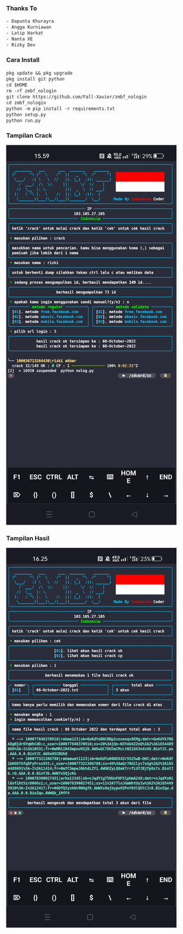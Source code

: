 ### Thanks To
```
- Dapunta Khurayra
- Angga Kurniawan
- Latip Harkat
- Nanta XE
- Rizky Dev
```

### Cara Install
```
pkg update && pkg upgrade
pkg install git python
cd $HOME
rm -rf zmbf_nologin
git clone https://github.com/Fall-Xavier/zmbf_nologin
cd zmbf_nologin
python -m pip install -r requirements.txt
python setup.py
python run.py
```

### Tampilan Crack
![template](https://github.com/Fall-Xavier/zmbf_nologin/blob/main/assets/Screenshot_2022-10-08-15-59-14-53_84d3000e3f4017145260f7618db1d683.jpg)
### Tampilan Hasil 
![template](https://github.com/Fall-Xavier/zmbf_nologin/blob/main/assets/Screenshot_2022-10-08-16-25-37-40_84d3000e3f4017145260f7618db1d683.jpg)
